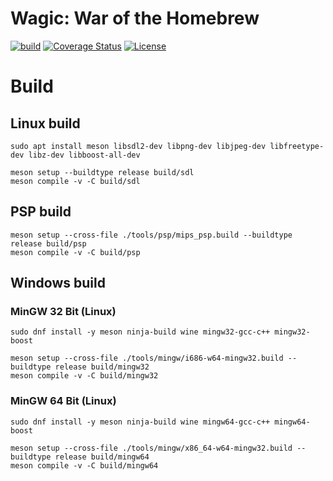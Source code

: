 # Wagic: War of the Homebrew
[![build](https://github.com/zie87/wagic_woth/actions/workflows/build.yml/badge.svg)](https://github.com/zie87/wagic_woth/actions/workflows/build.yml)
[![Coverage Status](https://coveralls.io/repos/github/zie87/wagic_woth/badge.svg?branch=main)](https://coveralls.io/github/zie87/wagic_woth?branch=main)
[![License](https://img.shields.io/badge/License-BSD_3--Clause-blue.svg)](https://opensource.org/licenses/BSD-3-Clause)

# Build

## Linux build

```
sudo apt install meson libsdl2-dev libpng-dev libjpeg-dev libfreetype-dev libz-dev libboost-all-dev 
```

```
meson setup --buildtype release build/sdl
meson compile -v -C build/sdl
```

## PSP build

```
meson setup --cross-file ./tools/psp/mips_psp.build --buildtype release build/psp
meson compile -v -C build/psp
```

## Windows build

### MinGW 32 Bit (Linux)
```
sudo dnf install -y meson ninja-build wine mingw32-gcc-c++ mingw32-boost
```

```
meson setup --cross-file ./tools/mingw/i686-w64-mingw32.build --buildtype release build/mingw32
meson compile -v -C build/mingw32
```

### MinGW 64 Bit (Linux)
```
sudo dnf install -y meson ninja-build wine mingw64-gcc-c++ mingw64-boost
```

```
meson setup --cross-file ./tools/mingw/x86_64-w64-mingw32.build --buildtype release build/mingw64
meson compile -v -C build/mingw64
```
